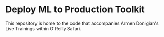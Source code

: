 # Deploy ML to Production Toolkit

This repository is home to the code that accompanies Armen Donigian's Live Trainings within O'Reilly Safari.

